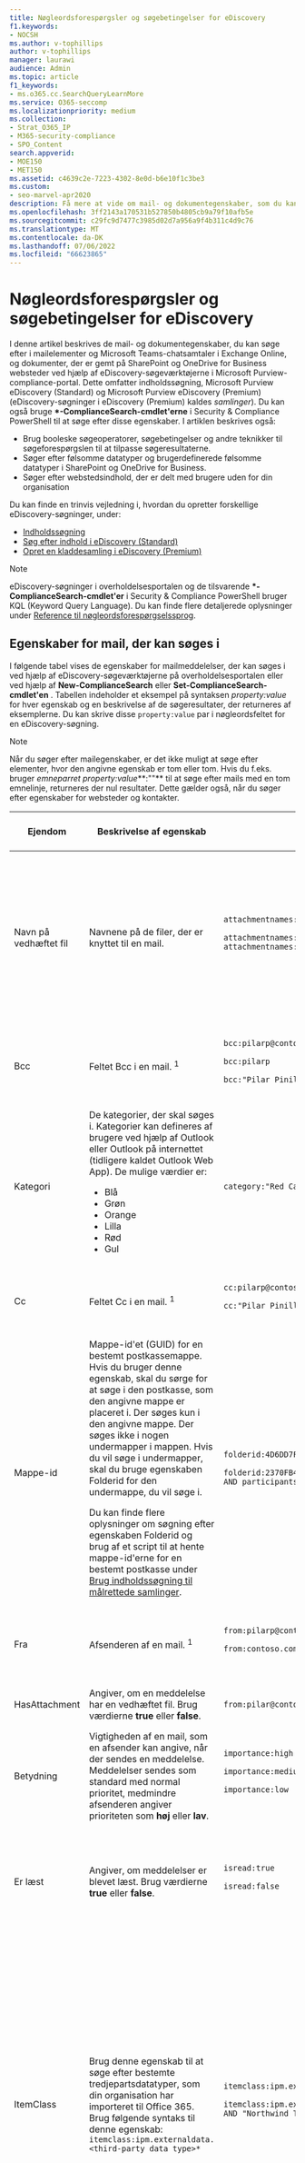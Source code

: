 ```yaml
---
title: Nøgleordsforespørgsler og søgebetingelser for eDiscovery
f1.keywords:
- NOCSH
ms.author: v-tophillips
author: v-tophillips
manager: laurawi
audience: Admin
ms.topic: article
f1_keywords:
- ms.o365.cc.SearchQueryLearnMore
ms.service: O365-seccomp
ms.localizationpriority: medium
ms.collection:
- Strat_O365_IP
- M365-security-compliance
- SPO_Content
search.appverid:
- MOE150
- MET150
ms.assetid: c4639c2e-7223-4302-8e0d-b6e10f1c3be3
ms.custom:
- seo-marvel-apr2020
description: Få mere at vide om mail- og dokumentegenskaber, som du kan søge i ved hjælp af eDiscovery-søgeværktøjerne i Microsoft 365.
ms.openlocfilehash: 3ff2143a170531b527850b4805cb9a79f10afb5e
ms.sourcegitcommit: c29fc9d7477c3985d02d7a956a9f4b311c4d9c76
ms.translationtype: MT
ms.contentlocale: da-DK
ms.lasthandoff: 07/06/2022
ms.locfileid: "66623865"
---
```

# <a name="keyword-queries-and-search-conditions-for-ediscovery"></a>Nøgleordsforespørgsler og søgebetingelser for eDiscovery

I denne artikel beskrives de mail- og dokumentegenskaber, du kan søge efter i mailelementer og Microsoft Teams-chatsamtaler i Exchange Online, og dokumenter, der er gemt på SharePoint og OneDrive for Business websteder ved hjælp af eDiscovery-søgeværktøjerne i Microsoft Purview-compliance-portal. Dette omfatter indholdssøgning, Microsoft Purview eDiscovery (Standard) og Microsoft Purview eDiscovery (Premium) (eDiscovery-søgninger i eDiscovery (Premium) kaldes *samlinger*). Du kan også bruge **\*-ComplianceSearch-cmdlet'erne** i Security & Compliance PowerShell til at søge efter disse egenskaber. I artiklen beskrives også:

- Brug booleske søgeoperatorer, søgebetingelser og andre teknikker til søgeforespørgslen til at tilpasse søgeresultaterne.
- Søger efter følsomme datatyper og brugerdefinerede følsomme datatyper i SharePoint og OneDrive for Business.
- Søger efter webstedsindhold, der er delt med brugere uden for din organisation

Du kan finde en trinvis vejledning i, hvordan du opretter forskellige eDiscovery-søgninger, under:

- [Indholdssøgning](content-search.md)
- [Søg efter indhold i eDiscovery (Standard)](search-for-content-in-core-ediscovery.md)
- [Opret en kladdesamling i eDiscovery (Premium)](create-draft-collection.md)

> [!NOTE]
> eDiscovery-søgninger i overholdelsesportalen og de tilsvarende **\*-ComplianceSearch-cmdlet'er** i Security & Compliance PowerShell bruger KQL (Keyword Query Language). Du kan finde flere detaljerede oplysninger under [Reference til nøgleordsforespørgselssprog](/sharepoint/dev/general-development/keyword-query-language-kql-syntax-reference).

## <a name="searchable-email-properties"></a>Egenskaber for mail, der kan søges i

I følgende tabel vises de egenskaber for mailmeddelelser, der kan søges i ved hjælp af eDiscovery-søgeværktøjerne på overholdelsesportalen eller ved hjælp af **New-ComplianceSearch** eller **Set-ComplianceSearch-cmdlet'en** . Tabellen indeholder et eksempel på syntaksen  _property:value_ for hver egenskab og en beskrivelse af de søgeresultater, der returneres af eksemplerne. Du kan skrive disse  `property:value` par i nøgleordsfeltet for en eDiscovery-søgning.

> [!NOTE]
> Når du søger efter mailegenskaber, er det ikke muligt at søge efter elementer, hvor den angivne egenskab er tom eller tom. Hvis du f.eks. bruger *emneparret property:value***:""** til at søge efter mails med en tom emnelinje, returneres der nul resultater. Dette gælder også, når du søger efter egenskaber for websteder og kontakter.

|Ejendom|Beskrivelse af egenskab|Eksempler|Søgeresultater, der returneres af eksemplerne|
|---|---|---|---|
|Navn på vedhæftet fil|Navnene på de filer, der er knyttet til en mail.|`attachmentnames:annualreport.ppt` <p> `attachmentnames:annual*` <br/> `attachmentnames:.pptx`|Meddelelser, der har en vedhæftet fil med navnet annualreport.ppt. I det andet eksempel returnerer brugen af jokertegnet ( * ) meddelelser med ordet "årlig" i filnavnet på en vedhæftet fil. I det tredje eksempel returneres alle vedhæftede filer med filtypenavnet pptx.|
|Bcc|Feltet Bcc i en mail. <sup>1</sup>|`bcc:pilarp@contoso.com` <p> `bcc:pilarp` <p> `bcc:"Pilar Pinilla"`|Alle eksempler returnerer meddelelser med Pilar Pinilla, som er inkluderet i feltet Bcc.<br>([Se Modtagerudvidelse](keyword-queries-and-search-conditions.md#recipient-expansion))|
|Kategori|De kategorier, der skal søges i. Kategorier kan defineres af brugere ved hjælp af Outlook eller Outlook på internettet (tidligere kaldet Outlook Web App). De mulige værdier er: <ul><li>Blå<li>Grøn<li>Orange<li>Lilla<li>Rød<li>Gul</li></ul>|`category:"Red Category"`|Meddelelser, der er tildelt den røde kategori i kildepostkasserne.|
|Cc|Feltet Cc i en mail. <sup>1</sup>|`cc:pilarp@contoso.com` <p> `cc:"Pilar Pinilla"`|I begge eksempler er meddelelser med Pilar Pinilla angivet i feltet Cc.<br>([Se Modtagerudvidelse](keyword-queries-and-search-conditions.md#recipient-expansion))|
|Mappe-id|Mappe-id'et (GUID) for en bestemt postkassemappe. Hvis du bruger denne egenskab, skal du sørge for at søge i den postkasse, som den angivne mappe er placeret i. Der søges kun i den angivne mappe. Der søges ikke i nogen undermapper i mappen. Hvis du vil søge i undermapper, skal du bruge egenskaben Folderid for den undermappe, du vil søge i. <p> Du kan finde flere oplysninger om søgning efter egenskaben Folderid og brug af et script til at hente mappe-id'erne for en bestemt postkasse under [Brug indholdssøgning til målrettede samlinger](use-content-search-for-targeted-collections.md).|`folderid:4D6DD7F943C29041A65787E30F02AD1F00000000013A0000` <p> `folderid:2370FB455F82FC44BE31397F47B632A70000000001160000 AND participants:garthf@contoso.com`|I det første eksempel returneres alle elementer i den angivne postkassemappe. I det andet eksempel returneres alle elementer i den angivne postkassemappe, der blev sendt eller modtaget af garthf@contoso.com.|
|Fra|Afsenderen af en mail. <sup>1</sup>|`from:pilarp@contoso.com` <p> `from:contoso.com`|Meddelelser, der er sendt af den angivne bruger eller sendt fra et angivet domæne.<br>([Se Modtagerudvidelse](keyword-queries-and-search-conditions.md#recipient-expansion))|
|HasAttachment|Angiver, om en meddelelse har en vedhæftet fil. Brug værdierne **true** eller **false**.|`from:pilar@contoso.com AND hasattachment:true`|Meddelelser, der er sendt af den angivne bruger, og som har vedhæftede filer.|
|Betydning|Vigtigheden af en mail, som en afsender kan angive, når der sendes en meddelelse. Meddelelser sendes som standard med normal prioritet, medmindre afsenderen angiver prioriteten som **høj** eller **lav**.|`importance:high` <p> `importance:medium` <p> `importance:low`|Meddelelser, der er markeret som høj prioritet, mellem prioritet eller lav prioritet.|
|Er læst|Angiver, om meddelelser er blevet læst. Brug værdierne **true** eller **false**.|`isread:true` <p> `isread:false`|I det første eksempel returneres meddelelser, hvor egenskaben IsRead er angivet til **Sand**. I det andet eksempel returneres meddelelser, hvor egenskaben IsRead er angivet til **Falsk**.|
|ItemClass|Brug denne egenskab til at søge efter bestemte tredjepartsdatatyper, som din organisation har importeret til Office 365. Brug følgende syntaks til denne egenskab:  `itemclass:ipm.externaldata.<third-party data type>*`|`itemclass:ipm.externaldata.Facebook* AND subject:contoso` <p> `itemclass:ipm.externaldata.Twitter* AND from:"Ann Beebe" AND "Northwind Traders"`|I det første eksempel returneres Facebook-elementer, der indeholder ordet "contoso" i egenskaben Subject. I det andet eksempel returneres Twitter-elementer, der er postet af Ann Beebe, og som indeholder nøgleordsudtrykket "Northwind Traders". <p> Du kan finde en komplet liste over værdier, der skal bruges til tredjepartsdatatyper for egenskaben ItemClass, under [Brug indholdssøgning til at søge efter tredjepartsdata, der blev importeret til Office 365](use-content-search-to-search-third-party-data-that-was-imported.md).|
|Form|Den type mail, der skal søges efter. Mulige værdier: <p>  Kontakter <p>  Docs <p>  E-mail <p>  eksterne data <p>  Faxer <p>  Im <p>  Tidsskrifter <p>  Møder <p>  microsoftteams (returnerer elementer fra chats, møder og opkald i Microsoft Teams) <p>  Noter <p>  Indlæg <p>  rssfeeds <p>  Opgaver <p>  Voicemail|`kind:email` <p> `kind:email OR kind:im OR kind:voicemail` <p> `kind:externaldata`|Det første eksempel returnerer mails, der opfylder søgekriterierne. I det andet eksempel returneres mails, chatsamtaler (herunder Skype for Business samtaler og chats i Microsoft Teams) og talebeskeder, der opfylder søgekriterierne. I det tredje eksempel returneres elementer, der er importeret til postkasser i Microsoft 365, fra datakilder fra tredjepart, f.eks. Twitter, Facebook og Cisco Jabber, som opfylder søgekriterierne. Du kan få flere oplysninger under [Arkivering af tredjepartsdata i Office 365](https://www.microsoft.com/?ref=go).|
|Deltagere|Alle personfelterne i en mail. Disse felter er Fra, Til, Cc og Bcc.1<sup></sup>|`participants:garthf@contoso.com` <p> `participants:contoso.com`|Meddelelser, der er sendt af eller sendt til garthf@contoso.com. I det andet eksempel returneres alle meddelelser, der er sendt af eller sendt til en bruger i contoso.com domæne.<br>([Se Modtagerudvidelse](keyword-queries-and-search-conditions.md#recipient-expansion))|
|Modtaget|Den dato, hvor en mail blev modtaget af en modtager.|`received:2021-04-15` <p> `received>=2021-01-01 AND received<=2021-03-31`|Meddelelser, der blev modtaget den 15. april 2021. I det andet eksempel returneres alle meddelelser, der er modtaget mellem den 1. januar 2021 og den 31. marts 2021.|
|Modtagere|Alle modtagerfelter i en mail. Disse felter er Til, Cc og Bcc.1<sup></sup>|`recipients:garthf@contoso.com` <p> `recipients:contoso.com`|Meddelelser, der er sendt til garthf@contoso.com. I det andet eksempel returneres meddelelser, der er sendt til en hvilken som helst modtager i contoso.com domæne.<br>([Se Modtagerudvidelse](keyword-queries-and-search-conditions.md#recipient-expansion))|
|Sendt|Den dato, hvor en mail blev sendt af afsenderen.|`sent:2021-07-01` <p> `sent>=2021-06-01 AND sent<=2021-07-01`|Meddelelser, der blev sendt på den angivne dato eller sendt inden for det angivne datointerval.|
|Størrelse|Størrelsen på et element i byte.|`size>26214400` <p> `size:1..1048567`|Meddelelser, der er større end 25 MB. I det andet eksempel returneres meddelelser fra 1 til og med 1.048.567 byte (1 MB) i størrelse.|
|Emne|Teksten i emnelinjen i en mail. <p> **Bemærk:** Når du bruger egenskaben Subject i en forespørgsel, returnerer søgningen alle meddelelser, hvor emnelinjen indeholder den tekst, du søger efter. Med andre ord returnerer forespørgslen ikke kun de meddelelser, der har et nøjagtigt match. Hvis du f.eks. søger efter  `subject:"Quarterly Financials"`, indeholder dine resultater meddelelser med emnet "Quarterly Financials 2018".|`subject:"Quarterly Financials"` <p> `subject:northwind`|Meddelelser, der indeholder udtrykket "Quarterly Financials" et vilkårligt sted i emnelinjen. I det andet eksempel returneres alle meddelelser, der indeholder ordet northwind på emnelinjen.|
|Til|Feltet Til i en mail. <sup>1</sup>|`to:annb@contoso.com` <p> `to:annb ` <br/> `to:"Ann Beebe"`|Alle eksempler returnerer meddelelser, hvor Ann Beebe er angivet på linjen Til: .|

> [!NOTE]
> <sup>1</sup> Til værdien af en modtageregenskab kan du bruge mailadresse (også kaldet *brugerens hovednavn* eller UPN), vist navn eller alias til at angive en bruger. Du kan f.eks. bruge annb@contoso.com, annb eller "Ann Beebe" til at angive brugeren Ann Beebe.

### <a name="recipient-expansion"></a>Modtagerudvidelse

Når du søger i en af modtageregenskaberne (Fra, Til, Cc, Bcc, Deltagere og Modtagere), forsøger Microsoft 365 at udvide hver brugers identitet ved at slå dem op i Azure Active Directory (Azure AD).  Hvis brugeren findes i Azure AD, udvides forespørgslen til at omfatte brugerens mailadresse (eller UPN), alias, vist navn og LegacyExchangeDN. En forespørgsel, f.eks `participants:ronnie@contoso.com` . udvides f.eks. til `participants:ronnie@contoso.com OR participants:ronnie OR participants:"Ronald Nelson" OR participants:"<LegacyExchangeDN>"`.

Hvis du vil forhindre modtagerudvidelse, skal du tilføje et jokertegn (stjerne) til slutningen af mailadressen og bruge et reduceret domænenavn. Sørg f.eks. `participants:"ronnie@contoso*"` for at omgive mailadressen med dobbelte anførselstegn.

Vær dog opmærksom på, at hvis du forhindrer modtagerudvidelse i søgeforespørgslen, kan det medføre, at relevante elementer ikke returneres i søgeresultaterne. Mails i Exchange kan gemmes med forskellige tekstformater i modtagerfelterne. Modtagerens udvidelse er beregnet til at afhjælpe dette ved at returnere meddelelser, der kan indeholde forskellige tekstformater. Derfor kan det medføre, at søgeforespørgslen ikke returnerer alle elementer, der kan være relevante for din undersøgelse.

> [!NOTE]
> Hvis du har brug for at gennemse eller reducere de elementer, der returneres af en søgeforespørgsel på grund af modtagerens udvidelse, kan du overveje at bruge eDiscovery (Premium). Du kan søge efter meddelelser (udnytte modtagerudvidelsen), føje dem til et korrektursæt og derefter bruge forespørgsler eller filtre for korrektursæt til at gennemse eller indsnævre resultaterne. Du kan finde flere oplysninger under [Indsaml data for en sag](collecting-data-for-ediscovery.md) og [Forespørg om dataene i et korrektursæt](review-set-search.md).

## <a name="searchable-site-properties"></a>Egenskaber for websted, der kan søges i

I følgende tabel vises nogle af de SharePoint- og OneDrive for Business-egenskaber, der kan søges i ved hjælp af eDiscovery-søgeværktøjerne i Microsoft Purview-compliance-portal eller ved hjælp af **New-ComplianceSearch** eller **Set-ComplianceSearch-cmdlet'en**. Tabellen indeholder et eksempel på syntaksen  _property:value_ for hver egenskab og en beskrivelse af de søgeresultater, der returneres af eksemplerne.

Du kan finde en komplet liste over SharePoint-egenskaber, der kan søges [i, under Oversigt over gennemsøgte og administrerede egenskaber i SharePoint](/SharePoint/technical-reference/crawled-and-managed-properties-overview). Der kan søges i egenskaber, der er markeret med **Ja** i kolonnen **Forespørgselstabel** .

|Ejendom|Beskrivelse af egenskab|Eksempel|Søgeresultater, der returneres af eksemplerne|
|---|---|---|---|
|Forfatter|Forfatterfeltet fra Office-dokumenter, som bevares, hvis et dokument kopieres. Hvis en bruger f.eks. opretter et dokument og sender mails med det til en anden, der derefter uploader det til SharePoint, bevarer dokumentet stadig den oprindelige forfatter. Sørg for at bruge brugerens viste navn til denne egenskab.|`author:"Garth Fort"`|Alle dokumenter, der er oprettet af Garth Fort.|
|Contenttype|SharePoint-indholdstypen for et element, f.eks. element, dokument eller video.|`contenttype:document`|Alle dokumenter returneres.|
|Lavet|Den dato, hvor et element oprettes.|`created>=2021-06-01`|Alle elementer, der er oprettet den 1. juni 2021 eller efter den 1. juni 2021.|
|Oprettet af|Den person, der har oprettet eller uploadet et element. Sørg for at bruge brugerens viste navn til denne egenskab.|`createdby:"Garth Fort"`|Alle elementer, der er oprettet eller uploadet af Garth Fort.|
|DetectedLanguage|Sproget for et element.|`detectedlanguage:english`|Alle elementer på engelsk.|
|Dokumentlink|Stien (URL-adressen) til en bestemt mappe på et SharePoint- eller OneDrive for Business websted. Hvis du bruger denne egenskab, skal du sørge for at søge på det websted, hvor den angivne mappe er placeret. <p> Hvis du vil returnere elementer, der er placeret i undermapper til den mappe, du angiver for egenskaben documentlink, skal du føje /\* til URL-adressen til den angivne mappe, f.eks. `documentlink: "https://contoso.sharepoint.com/Shared Documents/*"` <p> <br/>Du kan finde flere oplysninger om at søge efter egenskaben documentlink og bruge et script til at hente DOKUMENTlink-URL-adresserne til mapper på et bestemt websted under [Brug indholdssøgning til målrettede samlinger](use-content-search-for-targeted-collections.md).|`documentlink:"https://contoso-my.sharepoint.com/personal/garthf_contoso_com/Documents/Private"` <p> `documentlink:"https://contoso-my.sharepoint.com/personal/garthf_contoso_com/Documents/Shared with Everyone/*" AND filename:confidential`|I det første eksempel returneres alle elementer i den angivne OneDrive for Business mappe. I det andet eksempel returneres dokumenter i den angivne webstedsmappe (og alle undermapper), der indeholder ordet "fortroligt" i filnavnet.|
|Filudvidelse|Filtypenavnet for en fil. f.eks. docx, one, pptx eller xlsx.|`fileextension:xlsx`|Alle Excel-filer (Excel 2007 og nyere)|
|Filnavn|Navnet på en fil.|`filename:"marketing plan"` <p> `filename:estimate`|Det første eksempel returnerer filer med det nøjagtige udtryk "marketingplan" i titlen. I det andet eksempel returneres filer med ordet "estimat" i filnavnet.|
|LastModifiedTime|Den dato, hvor et element sidst blev ændret.|`lastmodifiedtime>=2021-05-01` <p> `lastmodifiedtime>=2021-05-01 AND lastmodifiedtime<=2021-06-01`|I det første eksempel returneres elementer, der blev ændret den 1. maj 2021 eller efter den 1. maj 2021. I det andet eksempel returneres elementer, der er ændret mellem den 1. maj 2021 og den 1. juni 2021.|
|Ændret af|Den person, der senest har ændret et element. Sørg for at bruge brugerens viste navn til denne egenskab.|`modifiedby:"Garth Fort"`|Alle elementer, der senest blev ændret af Garth Fort.|
|Sti|Stien (URL-adressen) til et bestemt websted på et SharePoint- eller OneDrive for Business websted. <p> Hvis du kun vil returnere elementer fra det angivne websted, skal du føje det efterfølgende `/` til slutningen af URL-adressen, f.eks. `path: "https://contoso.sharepoint.com/sites/international/"` <p> Hvis du vil returnere elementer, der er placeret i mapper på det websted, du angiver i stiegenskaben, skal du føje `/*` til slutningen af URL-adressen, f.eks.  `path: "https://contoso.sharepoint.com/Shared Documents/*"` <p> **Bemærk:** Hvis du bruger egenskaben `Path` til at søge efter OneDrive-placeringer, returneres mediefiler, f.eks. .png, .tiff- eller .wav-filer, ikke i søgeresultaterne. Brug en anden webstedsegenskab i søgeforespørgslen til at søge efter mediefiler i OneDrive-mapper. <br/>|`path:"https://contoso-my.sharepoint.com/personal/garthf_contoso_com/"` <p> `path:"https://contoso-my.sharepoint.com/personal/garthf_contoso_com/*" AND filename:confidential`|I det første eksempel returneres alle elementer på det angivne OneDrive for Business websted. I det andet eksempel returneres dokumenter på det angivne websted (og mapper på webstedet), der indeholder ordet "fortroligt" i filnavnet.|
|SharedWithUsersOWSUser|Dokumenter, der er blevet delt med den angivne bruger og vist på siden **Delt med mig** på brugerens OneDrive for Business websted. Dette er dokumenter, der udtrykkeligt er blevet delt med den angivne bruger af andre personer i organisationen. Når du eksporterer dokumenter, der svarer til en søgeforespørgsel, der bruger egenskaben SharedWithUsersOWSUser, eksporteres dokumenterne fra den oprindelige indholdsplacering for den person, der delte dokumentet med den angivne bruger. Du kan finde flere oplysninger under [Søgning efter webstedsindhold, der deles i din organisation](#searching-for-site-content-shared-within-your-organization).|`sharedwithusersowsuser:garthf` <p> `sharedwithusersowsuser:"garthf@contoso.com"`|Begge eksempler returnerer alle interne dokumenter, der udtrykkeligt er blevet delt med Garth Fort, og som vises på siden **Delt med mig** på Garth Forts OneDrive for Business-konto.|
|Websted|URL-adressen på et websted eller en gruppe af websteder i din organisation.|`site:"https://contoso-my.sharepoint.com"` <p> `site:"https://contoso.sharepoint.com/sites/teams"`|I det første eksempel returneres elementer fra de OneDrive for Business websteder for alle brugere i organisationen. I det andet eksempel returneres elementer fra alle teamwebsteder.|
|Størrelse|Størrelsen på et element i byte.|`size>=1` <p> `size:1..10000`|I det første eksempel returneres elementer, der er større end 1 byte. I det andet eksempel returneres elementer fra 1 til og med 10.000 byte.|
|Titel|Dokumentets titel. Egenskaben Title er metadata, der er angivet i Microsoft Office-dokumenter. Det er forskelligt fra dokumentets filnavn.|`title:"communication plan"`|Alle dokumenter, der indeholder udtrykket "kommunikationsplan" i egenskaben Title metadata for et Office-dokument.|

## <a name="searchable-contact-properties"></a>Egenskaber for kontakt, der kan søges i

I følgende tabel vises de egenskaber for kontakter, der er indekseret, og som du kan søge efter ved hjælp af eDiscovery-søgeværktøjer. Dette er de egenskaber, som brugerne kan konfigurere for de kontakter (også kaldet personlige kontakter), der er placeret i det personlige adressekartotek i en brugers postkasse. Hvis du vil søge efter kontakter, kan du vælge de postkasser, der skal søges i, og derefter bruge en eller flere kontaktegenskaber i nøgleordsforespørgslen.

> [!TIP]
> Hvis du vil søge efter værdier, der indeholder mellemrum eller specialtegn, skal du bruge dobbelte anførselstegn (" ") til at indeholde udtrykket. f.eks. `businessaddress:"123 Main Street"`.

|Ejendom|Beskrivelse af egenskab|
|---|---|
|Adresse (arbejde)|Adressen i egenskaben **Forretningsadresse** . Egenskaben kaldes **også arbejdsadressen** på siden med kontaktegenskaber.|
|Telefon (arbejde)|Telefonnummeret i en af egenskaberne for **firmatelefonnummeret** .|
|Firmanavn|Navnet i egenskaben **Firma** .|
|Institut|Navnet i egenskaben **Afdeling** .|
|Displayname|Kontaktens viste navn. Dette er navnet i egenskaben **Full Name** for kontakten.|
|Emailaddress|Adressen på en hvilken som helst mailadresseegenskab for kontakten. Brugerne kan tilføje flere mailadresser for en kontakt. Hvis du bruger denne egenskab, returneres kontakter, der svarer til en af kontaktens mailadresser.|
|Filer som|Egenskaben **Fil som** . Denne egenskab bruges til at angive, hvordan kontakten vises på brugerens liste over kontakter. En kontakt kan f.eks. være angivet som  *Fornavn,Efternavn*  eller  *Efternavn,Fornavn*.|
|Givet navn|Navnet i egenskaben **Fornavn** .|
|HomeAddress|Adressen i en af egenskaberne **for hjemmeadressen** .|
|Telefon (privat)|Telefonnummeret i en af egenskaberne for **hjemmetelefonnummeret** .|
|Chatadresse|Egenskaben chatadresse, som typisk er en mailadresse, der bruges til chat.|
|MiddleName|Navnet i egenskaben **Mellemnavn** .|
|Mobiltelefon|Telefonnummeret i egenskaben **Mobiltelefonnummer** .|
|Brugernavn|Navnet i egenskaben **Kaldenavn** .|
|OfficeLocation|Værdien **i office** - eller **Office-placeringsegenskaben** .|
|Andre adresser|Værdien for egenskaben **Anden** adresse.|
|Efternavn|Navnet i egenskaben **Efternavn** .|
|Titel|Titlen i egenskaben **Stillingsbetegnelse** .|

## <a name="searchable-sensitive-data-types"></a>Følsomme datatyper, der kan søges i

Du kan bruge eDiscovery-søgeværktøjer på overholdelsesportalen til at søge efter følsomme data, f.eks. kreditkortnumre eller cpr-numre, der er gemt i dokumenter på SharePoint og OneDrive for Business websteder. Det kan du gøre ved hjælp af egenskaben `SensitiveType` og navnet (eller id'et) for en følsom oplysningstype i en nøgleordsforespørgsel. Forespørgslen `SensitiveType:"Credit Card Number"` returnerer f.eks. dokumenter, der indeholder et kreditkortnummer. Forespørgslen  `SensitiveType:"U.S. Social Security Number (SSN)"` returnerer dokumenter, der indeholder et AMERIKANSK CPR-nummer.

Hvis du vil se en liste over de følsomme oplysningstyper, du kan søge efter, skal du gå til **Dataklassificeringer** \> **Følsomme infotyper** på overholdelsesportalen. Du kan også bruge cmdlet'en **Get-DlpSensitiveInformationType** i PowerShell til sikkerhed & overholdelse til at få vist en liste over følsomme oplysningstyper.

Du kan finde flere oplysninger om oprettelse af forespørgsler ved hjælp af egenskaben `SensitiveType` under [Formularér en forespørgsel for at finde følsomme data, der er gemt på websteder](form-a-query-to-find-sensitive-data-stored-on-sites.md).

### <a name="limitations-for-searching-sensitive-data-types"></a>Begrænsninger for søgning i følsomme datatyper

- Hvis du vil søge efter brugerdefinerede følsomme oplysningstyper, skal du angive id'et for typen af følsomme oplysninger i `SensitiveType` egenskaben. Hvis du bruger navnet på en brugerdefineret type følsomme oplysninger (som vist i eksemplet for indbyggede følsomme oplysningstyper i det forrige afsnit), returneres der ingen resultater. Brug kolonnen **Publisher** på siden **Følsomme infotyper** i Overholdelsescenter (eller egenskaben **Publisher** i PowerShell) til at skelne mellem indbyggede og brugerdefinerede typer følsomme oplysninger. Indbyggede følsomme datatyper har værdien `Microsoft Corporation` for egenskaben **Publisher** .

  Hvis du vil have vist navnet og id'et for de brugerdefinerede følsomme datatyper i din organisation, skal du køre følgende kommando i Security & Compliance PowerShell:

  ```powershell
  Get-DlpSensitiveInformationType | Where-Object {$_.Publisher -ne "Microsoft Corporation"} | FT Name,Id
  ```

  Derefter kan du bruge id'et i søgeegenskaben `SensitiveType` til at returnere dokumenter, der indeholder den brugerdefinerede følsomme datatype, f.eks. `SensitiveType:7e13277e-6b04-3b68-94ed-1aeb9d47de37`

- Du kan ikke bruge følsomme oplysningstyper og søgeegenskaben `SensitiveType` til at søge efter inaktive følsomme data i Exchange Online postkasser. Dette omfatter 1:1 chatbeskeder, 1:N gruppechatbeskeder og teamkanalsamtaler i Microsoft Teams, fordi alt dette indhold er gemt i postkasser. Du kan dog bruge DLP-politikker (forebyggelse af datatab) til at beskytte følsomme maildata under overførsel. Du kan finde flere oplysninger under [Få mere at vide om forebyggelse af datatab](dlp-learn-about-dlp.md) og [Søg efter og find personlige data](/compliance/regulatory/gdpr).

## <a name="search-operators"></a>Søgeoperatorer

Booleske søgeoperatorer, f.eks **. AND**, **OR** og **NOT**, hjælper dig med at definere mere præcise søgninger ved at inkludere eller udelade bestemte ord i søgeforespørgslen. Andre teknikker, f.eks. brug af egenskabsoperatorer (f.eks `>=` . eller `..`), anførselstegn, parenteser og jokertegn, hjælper dig med at tilpasse en søgeforespørgsel. I følgende tabel vises de operatorer, du kan bruge til at indsnævre eller udvide søgeresultater.

|Operatør|Brug|Beskrivelse|
|---|---|---|
|OG|keyword1 AND keyword2|Returnerer elementer, der indeholder alle de angivne nøgleord eller  `property:value` udtryk. Returnerer f.eks. alle meddelelser,  `from:"Ann Beebe" AND subject:northwind` der er sendt af Ann Beebe, og som indeholdt ordet northwind på emnelinjen. <sup>2</sup>|
|+|keyword1 + keyword2 + keyword3|Returnerer elementer, der indeholder  *enten*  `keyword2` eller  `keyword3` *, og*  som også indeholder  `keyword1`. Derfor svarer dette eksempel til forespørgslen  `(keyword2 OR keyword3) AND keyword1`. <p> Forespørgslen  `keyword1 + keyword2` (med et mellemrum efter symbolet **+** ) er ikke den samme som at bruge operatoren **AND** . Denne forespørgsel svarer til  `"keyword1 + keyword2"` og returnerer elementer med den nøjagtige fase  `"keyword1 + keyword2"`.|
|ELLER|keyword1 OR keyword2|Returnerer elementer, der indeholder et eller flere af de angivne nøgleord eller  `property:value` udtryk. <sup>2</sup>|
|IKKE|keyword1 NOT keyword2 <p> IKKE fra:"Ann Beebe" <p> NOT kind:im|Udelader elementer, der er angivet af et nøgleord eller et  `property:value` udtryk. I det andet eksempel udelades meddelelser, der er sendt af Ann Beebe. I det tredje eksempel udelades chatsamtaler, f.eks. Skype for Business samtaler, der er gemt i postkassen Samtaleoversigt. <sup>2</sup>|
|-|keyword1 -keyword2|Det samme som **NOT-operatoren** . Denne forespørgsel returnerer derfor elementer, der indeholder  `keyword1` og udelader elementer, der indeholder  `keyword2`.|
|NÆR|keyword1 NEAR(n) keyword2|Returnerer elementer med ord, der er tæt på hinanden, hvor n er lig med antallet af ord fra hinanden. Returnerer f.eks. et element, `best NEAR(5) worst` hvor ordet "værste" er inden for fem ord med "bedst". Hvis der ikke er angivet et tal, er standardafstanden otte ord. <sup>2</sup>|
|:|property:value|Kolon (:) i syntaksen  `property:value` angiver, at værdien af den egenskab, der søges efter, indeholder den angivne værdi. Returnerer f.eks. alle meddelelser,  `recipients:garthf@contoso.com` der er sendt til garthf@contoso.com.|
|=|property=value|Det samme som operatoren **:** .|
|\<|egenskabsværdi\<|Angiver, at den egenskab, der søges efter, er mindre end den angivne værdi. <sup>1</sup>|
|\>|egenskabsværdi\>|Angiver, at den egenskab, der søges efter, er større end den angivne værdi. <sup>1</sup>|
|\<=|property\<=value|Angiver, at den egenskab, der søges efter, er mindre end eller lig med en bestemt værdi. <sup>1</sup>|
|\>=|property\>=value|Angiver, at den egenskab, der søges efter, er større end eller lig med en bestemt værdi. <sup>1</sup>|
|..|property:value1.. value2|Angiver, at den egenskab, der søges efter, er større end eller lig med value1 og mindre end eller lig med value2. <sup>1</sup>|
|"  "|"dagsværdi" <p> subject:"Quarterly Financials"|I en nøgleordsforespørgsel (hvor du skriver parret `property:value` i feltet **Nøgleord** ), skal du bruge dobbelte anførselstegn (" ") til at søge efter et præcist udtryk eller ord. Men hvis du bruger [søgebetingelsen](#search-conditions) **Emne** eller **Emne/Titel**, skal du ikke føje dobbelte anførselstegn til værdien, fordi anførselstegn tilføjes automatisk, når disse søgebetingelser bruges. Hvis du føjer anførselstegn til værdien, føjes der to par dobbelte anførselstegn til betingelsesværdien, og søgeforespørgslen returnerer en fejl. |
|\*|Kat\* <p> emne:sæt\*|Præfikssøgninger (også kaldet *matchning af præfiks*), hvor et jokertegn ( * ) er placeret i slutningen af et ord i nøgleord eller `property:value` forespørgsler. I præfikssøgninger returnerer søgningen resultater med ord, der indeholder ordet efterfulgt af nul eller flere tegn. Returnerer f.eks. dokumenter, `title:set*` der indeholder ordet "set", "setup" og "setting" (og andre ord, der starter med "set") i dokumenttitlen. <p> **Bemærk:** Du kan kun bruge præfikssøgninger. for eksempel **cat\**_ eller _* set\**_. Suffikssøgninger (_*\*cat**), infix-søgninger (**c\*t**) og understrengssøgninger (**\*cat\***) understøttes ikke. <p> Tilføjelse af et punktum ( \. ) til en præfikssøgning, ændres de resultater, der returneres. Det skyldes, at en periode behandles som et stopord. Hvis du f.eks. søger efter **cat\**_ og søger efter _* cat,\*** returneres der forskellige resultater. Vi anbefaler, at du ikke bruger et punktum i en præfikssøgning.|
|(  )|(fair ELLER gratis) AND (from:contoso.com) <p> (IPO ELLER indledende) AND (aktier eller aktier) <p> (kvartalsvis finans)|Parenteser grupperer booleske udtryk,  `property:value` elementer og nøgleord. Returnerer f.eks. varer,  `(quarterly financials)` der indeholder ordene kvartalsvis og økonomisk.|

> [!NOTE]
> <sup>1</sup> Brug denne operator til egenskaber, der har datoværdier eller numeriske værdier.<br/> <sup>2</sup> Booleske søgeoperatorer skal være store. for eksempel **AND**. Hvis du bruger en operator med små bogstaver, f.eks. **og** , behandles den som et nøgleord i søgeforespørgslen.

## <a name="search-conditions"></a>Søgebetingelser

Du kan føje betingelser til en søgeforespørgsel for at indsnævre en søgning og returnere et mere raffineret sæt resultater. Hver betingelse føjer en delsætning til den KQL-søgeforespørgsel, der oprettes og køres, når du starter søgningen.

[Betingelser for almindelige egenskaber](#conditions-for-common-properties)

[Betingelser for mailegenskaber](#conditions-for-mail-properties)

[Betingelser for dokumentegenskaber](#conditions-for-document-properties)

[Operatorer, der bruges sammen med betingelser](#operators-used-with-conditions)

[Retningslinjer for brug af betingelser](#guidelines-for-using-conditions)

[Eksempler på brug af betingelser i søgeforespørgsler](#examples-of-using-conditions-in-search-queries)

### <a name="conditions-for-common-properties"></a>Betingelser for almindelige egenskaber

Opret en betingelse ved hjælp af almindelige egenskaber, når du søger i postkasser og websteder i samme søgning. I følgende tabel vises de tilgængelige egenskaber, der skal bruges, når du tilføjer en betingelse.

|Betingelse|Beskrivelse|
|---|---|
|Dato|For mail den dato, hvor en meddelelse blev modtaget af en modtager eller sendt af afsenderen. For dokumenter den dato, hvor et dokument sidst blev ændret.|
|Afsender/forfatter|Den person, der sendte en meddelelse i forbindelse med en mail. For dokumenter: den person, der er nævnt i forfatterfeltet, fra Office-dokumenter. Du kan skrive mere end ét navn adskilt af kommaer. To eller flere værdier er logisk forbundet af operatoren **OR** .<br>([Se Modtagerudvidelse](keyword-queries-and-search-conditions.md#recipient-expansion))|
|Størrelse (i byte)|Størrelsen på elementet (i byte) for både mail og dokumenter.|
|Emne/titel|I forbindelse med mail er teksten i emnelinjen i en meddelelse. Titlen på dokumentet for dokumenter. Som tidligere forklaret er egenskaben Title metadata angivet i Microsoft Office-dokumenter. Du kan skrive navnet på mere end én værdi for emne/titel adskilt af kommaer. To eller flere værdier er logisk forbundet af operatoren **OR** . <p> **Bemærk**! Medtag ikke dobbelte anførselstegn til værdierne for denne betingelse, fordi anførselstegn tilføjes automatisk, når denne søgebetingelse bruges. Hvis du føjer anførselstegn til værdien, føjes der to par dobbelte anførselstegn til betingelsesværdien, og søgeforespørgslen returnerer en fejl.|
|Opbevaringsmærkat|Opbevaringsmærkater for både mail og dokumenter, der kan anvendes automatisk eller manuelt på meddelelser og dokumenter. Opbevaringsmærkater kan bruges til at deklarere poster og hjælpe dig med at administrere datalevetidscyklussen for indhold ved at gennemtvinge regler for opbevaring og sletning, der er angivet af mærkaten. Du kan skrive en del af navnet på opbevaringsmærkaten og bruge et jokertegn eller skrive det komplette navn. Du kan finde flere oplysninger om opbevaringsmærkater under [Få mere at vide om opbevaringspolitikker og opbevaringsmærkater](retention.md).|

### <a name="conditions-for-mail-properties"></a>Betingelser for mailegenskaber

Opret en betingelse ved hjælp af postegenskaber, når du søger i postkasser eller offentlige mapper. I følgende tabel vises de mailegenskaber, du kan bruge til en betingelse. Disse egenskaber er en delmængde af de mailegenskaber, der tidligere blev beskrevet. Disse beskrivelser gentages for nemheds skyld.

|Betingelse|Beskrivelse|
|---|---|
|Meddelelsestype|Den meddelelsestype, der skal søges i. Dette er den samme egenskab som mailegenskaben Kind. Mulige værdier: <ul><li>Kontakter</li><li>Docs</li><li>E-mail</li><li>eksterne data</li><li>Fax</li><li>Im</li><li>Tidsskrifter</li><li>Møder</li><li>microsoftteams</li><li>Noter</li><li>Indlæg</li><li>rssfeeds</li><li>Opgaver</li><li>Voicemail</li></ul>|
|Deltagere|Alle personfelterne i en mail. Disse felter er Fra, Til, Cc og Bcc. ([Se Modtagerudvidelse](keyword-queries-and-search-conditions.md#recipient-expansion))|
|Type|Egenskaben meddelelsesklasse for et mailelement. Dette er den samme egenskab som mailegenskaben ItemClass. Det er også en betingelse med flere værdier. Hvis du vil vælge flere meddelelsesklasser, skal du holde **Ctrl nede** og derefter klikke på to eller flere meddelelsesklasser på den rulleliste, du vil føje til betingelsen. Hver meddelelsesklasse, du vælger på listen, forbindes logisk af operatoren **OR** i den tilsvarende søgeforespørgsel. <p> Du kan se en liste over de meddelelsesklasser (og deres tilsvarende meddelelsesklasse-id), der bruges af Exchange, og som du kan vælge på listen **Meddelelsesklasse** , under [Elementtyper og Meddelelsesklasser](/office/vba/outlook/Concepts/Forms/item-types-and-message-classes).|
|Modtaget|Den dato, hvor en mail blev modtaget af en modtager. Dette er den samme egenskab som egenskaben Modtaget mail.|
|Modtagere|Alle modtagerfelter i en mail. Disse felter er Til, Cc og Bcc. ([Se Modtagerudvidelse](keyword-queries-and-search-conditions.md#recipient-expansion))|
|Afsender|Afsenderen af en mail.|
|Sendt|Den dato, hvor en mail blev sendt af afsenderen. Dette er den samme egenskab som egenskaben Sendt mail.|
|Emne|Teksten i emnelinjen i en mail. <p> **Bemærk**! Medtag ikke dobbelte anførselstegn til værdierne for denne betingelse, fordi anførselstegn tilføjes automatisk, når denne søgebetingelse bruges. Hvis du føjer anførselstegn til værdien, føjes der to par dobbelte anførselstegn til betingelsesværdien, og søgeforespørgslen returnerer en fejl.|
|Til|Modtageren af en mail i feltet Til.|

### <a name="conditions-for-document-properties"></a>Betingelser for dokumentegenskaber

Opret en betingelse ved hjælp af dokumentegenskaber, når du søger efter dokumenter på SharePoint og OneDrive for Business websteder. I følgende tabel vises de dokumentegenskaber, du kan bruge til en betingelse. Disse egenskaber er et undersæt af de webstedsegenskaber, der tidligere er beskrevet. Disse beskrivelser gentages for nemheds skyld.

|Betingelse|Beskrivelse|
|---|---|
|Forfatter|Forfatterfeltet fra Office-dokumenter, som bevares, hvis et dokument kopieres. Hvis en bruger f.eks. opretter et dokument og sender mails med det til en anden, der derefter uploader det til SharePoint, bevarer dokumentet stadig den oprindelige forfatter.|
|Titel|Dokumentets titel. Egenskaben Title er metadata, der er angivet i Office-dokumenter. Den er forskellig fra dokumentets filnavn.|
|Lavet|Den dato, hvor et dokument oprettes.|
|Senest ændret|Den dato, hvor et dokument sidst blev ændret.|
|Filtype|Filtypenavnet for en fil. f.eks. docx, one, pptx eller xlsx. Dette er den samme egenskab som webstedsegenskaben FileExtension. <p> **Bemærk:** Hvis du medtager en betingelse af typen Filtype ved hjælp af operatoren **Equals** eller **Equals** i en søgeforespørgsel, kan du ikke bruge en præfikssøgning (ved at medtage jokertegnet ( \* ) i slutningen af filtypen) til at returnere alle versioner af en filtype. Hvis du gør det, ignoreres jokertegnet. Hvis du f.eks. inkluderer betingelsen `Equals any of doc*`, returneres der kun filer med filtypenavnet `.doc` . Filer med filtypenavnet `.docx` returneres ikke. Hvis du vil returnere alle versioner af en filtype, skal du bruge *egenskab:værdiparret* i en nøgleordsforespørgsel. f.eks. `filetype:doc*`.|

### <a name="operators-used-with-conditions"></a>Operatorer, der bruges sammen med betingelser

Når du tilføjer en betingelse, kan du vælge en operator, der er relevant for typen af egenskab for betingelsen. I følgende tabel beskrives de operatorer, der bruges sammen med betingelser, og viser de tilsvarende operatorer, der bruges i søgeforespørgslen.

|Operatør|Tilsvarende forespørgsel|Beskrivelse|
|---|---|---|
|Efter|`property>date`|Bruges sammen med datobetingelser. Returnerer elementer, der blev sendt, modtaget eller ændret efter den angivne dato.|
|Før|`property<date`|Bruges sammen med datobetingelser. Returnerer elementer, der blev sendt, modtaget eller ændret før den angivne dato.|
|Mellem|`date..date`|Bruges sammen med betingelser for dato og størrelse. Når den bruges sammen med en datobetingelse, returneres elementer, der blev sendt, modtaget eller ændret inden for det angivne datointerval. Når den bruges sammen med en størrelsesbetingelse, returneres elementer, hvis størrelse er inden for det angivne område.|
|Indeholder en hvilken som helst af|`(property:value) OR (property:value)`|Bruges sammen med betingelser for egenskaber, der angiver en strengværdi. Returnerer elementer, der indeholder en del af en eller flere angivne strengværdier.|
|Indeholder ikke nogen af|`-property:value` <p> `NOT property:value`|Bruges sammen med betingelser for egenskaber, der angiver en strengværdi. Returnerer elementer, der ikke indeholder nogen del af den angivne strengværdi.|
|Er ikke lig med nogen af|`-property=value` <p> `NOT property=value`|Bruges sammen med betingelser for egenskaber, der angiver en strengværdi. Returnerer elementer, der ikke indeholder den specifikke streng.|
|Svarer|`size=value`|Returnerer elementer, der er lig med den angivne størrelse. <sup>1</sup>|
|Er lig med en hvilken som helst af|`(property=value) OR (property=value)`|Bruges sammen med betingelser for egenskaber, der angiver en strengværdi. Returnerer elementer, der svarer til en eller flere angivne strengværdier.|
|Større|`size>value`|Returnerer elementer, hvor den angivne egenskab er større end den angivne værdi. <sup>1</sup>|
|Større eller lig med|`size>=value`|Returnerer elementer, hvor den angivne egenskab er større end eller lig med den angivne værdi. <sup>1</sup>|
|Mindre|`size<value`|Returnerer elementer, der er større end eller lig med den specifikke værdi. <sup>1</sup>|
|Mindre eller lig med|`size<=value`|Returnerer elementer, der er større end eller lig med den specifikke værdi. <sup>1</sup>|
|Ikke lig med|`size<>value`|Returnerer elementer, der ikke er lig med den angivne størrelse. <sup>1</sup>|

> [!NOTE]
> <sup>1</sup> Denne operator er kun tilgængelig for betingelser, der bruger egenskaben Size.

### <a name="guidelines-for-using-conditions"></a>Retningslinjer for brug af betingelser

Vær opmærksom på følgende, når du bruger søgebetingelser.

- En betingelse er logisk forbundet med nøgleordsforespørgslen (angivet i nøgleordsfeltet) af operatoren **AND** . Det betyder, at elementer skal opfylde både nøgleordsforespørgslen og den betingelse, der skal medtages i resultaterne. Sådan hjælper betingelser med at indsnævre dine resultater.

- Hvis du føjer to eller flere entydige betingelser til en søgeforespørgsel (betingelser, der angiver forskellige egenskaber), er disse betingelser logisk forbundet af OPERATOREN **AND** . Det betyder, at det kun er elementer, der opfylder alle betingelserne (ud over en nøgleordsforespørgsel), der returneres.

- Hvis du tilføjer mere end én betingelse for den samme egenskab, er disse betingelser logisk forbundet af operatoren **OR** . Det betyder, at elementer, der opfylder nøgleordsforespørgslen, og en af betingelserne returneres. Grupper af de samme betingelser er derfor forbundet med hinanden af operatoren **OR** , og derefter forbindes sæt af entydige betingelser af operatoren **AND** .

- Hvis du føjer flere værdier (adskilt af kommaer eller semikolon) til en enkelt betingelse, forbindes disse værdier af operatoren **OR** . Det betyder, at elementer returneres, hvis de indeholder nogen af de angivne værdier for egenskaben i betingelsen.

- Alle betingelser, der bruger en operator med logikken **Contains** og **Equals** , returnerer lignende søgeresultater for simple strengsøgninger. En simpel strengsøgning er en streng i den betingelse, der ikke indeholder et jokertegn). En betingelse, der bruger **Er lig med en af** , returnerer f.eks. de samme elementer som en betingelse, der bruger **Contains of**.

- Den søgeforespørgsel, der oprettes ved hjælp af feltet med nøgleord og betingelser, vises på siden **Søg** i detaljeruden for den valgte søgning. I en forespørgsel angiver alt til højre for notationen  `(c:c)` betingelser, der føjes til forespørgslen.

- Betingelser føjer kun egenskaber til søgeforespørgslen. ikke tilføje operatorer. Det er derfor, at den forespørgsel, der vises i detaljeruden, ikke viser operatorer til højre for notationen  `(c:c)` . KQL tilføjer de logiske operatorer (i henhold til de tidligere forklarede regler), når forespørgslen udføres.

- Du kan bruge træk og slip-kontrolelementet til at genforespørge rækkefølgen af betingelser. Klik på kontrolelementet for en betingelse, og flyt det op eller ned.

- Som tidligere forklaret giver nogle betingelsesegenskaber dig mulighed for at skrive flere værdier (adskilt af semikolon). Hver værdi er logisk forbundet af operatoren **OR** og resulterer i forespørgslen `(filetype=docx) OR (filetype=pptx) OR (filetype=xlsx)`. Følgende illustration viser et eksempel på en betingelse med flere værdier.

    ![Én betingelse med flere værdier.](../media/SearchConditions1.png)

  > [!NOTE]
  > Du kan ikke tilføje flere betingelser (ved at klikke på **Tilføj betingelse** for den samme egenskab. Du skal i stedet angive flere værdier for betingelsen (adskilt af semikolon) som vist i det forrige eksempel.

### <a name="examples-of-using-conditions-in-search-queries"></a>Eksempler på brug af betingelser i søgeforespørgsler

Følgende eksempler viser den GUI-baserede version af en søgeforespørgsel med betingelser, den søgeforespørgselssyntaks, der vises i detaljeruden for den valgte søgning (som også returneres af **Get-ComplianceSearch-cmdlet'en** ) og logikken i den tilsvarende KQL-forespørgsel.

#### <a name="example-1"></a>Eksempel 1

I dette eksempel returneres dokumenter på SharePoint- og OneDrive for Business-websteder, der indeholder et kreditkortnummer, og som senest blev ændret før den 1. januar 2021.

**GUI**:

![Første eksempel på søgebetingelser.](../media/SearchConditions2.png)

**Søgeforespørgselssyntaks**:

`SensitiveType:"Credit Card Number"(c:c)(lastmodifiedtime<2021-01-01)`

**Søgeforespørgselslogik**:

`SensitiveType:"Credit Card Number" AND (lastmodifiedtime<2021-01-01)`

Bemærk på det forrige skærmbillede, at søgebrugergrænsefladen bekræfter, at nøgleordsforespørgslen og -betingelsen er forbundet af operatoren **AND** .

#### <a name="example-2"></a>Eksempel 2

I dette eksempel returneres mailelementer eller dokumenter, der indeholder nøgleordet "rapport", som blev sendt eller oprettet før den 1. april 2021, og som indeholder ordet "northwind" i emnefeltet i mails eller i titelegenskaben for dokumenter. Forespørgslen udelukker websider, der opfylder de andre søgekriterier.

**GUI**:

![Andet eksempel på søgebetingelser.](../media/SearchConditions3.png)

**Søgeforespørgselssyntaks**:

`report(c:c)(date<2021-04-01)(subjecttitle:"northwind")(-filetype:aspx)`

**Søgeforespørgselslogik**:

`report AND (date<2021-04-01) AND (subjecttitle:"northwind") NOT (filetype:aspx)`

#### <a name="example-3"></a>Eksempel 3

I dette eksempel returneres mails eller kalendermøder, der blev sendt mellem den 1. december 2019 og den 30. november 2020, og som indeholder ord, der starter med "telefon" eller "smartphone".

**GUI**:

![Tredje eksempel på søgebetingelser.](../media/SearchConditions4.png)

**Søgeforespørgselssyntaks**:

`phone* OR smartphone*(c:c)(sent=2019-12-01..2020-11-30)(kind="email")(kind="meetings")`

**Søgeforespørgselslogik**:

`phone* OR smartphone* AND (sent=2019-12-01..2020-11-30) AND ((kind="email") OR (kind="meetings"))`

## <a name="special-characters"></a>Specialtegn

Nogle specialtegn er ikke inkluderet i søgeindekset og kan derfor ikke søges i. Dette omfatter også de specialtegn, der repræsenterer søgeoperatorer i søgeforespørgslen. Her er en liste over specialtegn, der enten erstattes af et tomt mellemrum i den faktiske søgeforespørgsel eller forårsager en søgefejl.

`+ - = : ! @ # % ^ & ; _ / ? ( ) [ ] { }`

## <a name="searching-for-site-content-shared-with-external-users"></a>Søger efter webstedsindhold, der er delt med eksterne brugere

Du kan også bruge eDiscovery-søgeværktøjerne i Overholdelsescenter til at søge efter dokumenter, der er gemt på SharePoint, og OneDrive for Business websteder, der er blevet delt med personer uden for din organisation. Dette kan hjælpe dig med at identificere følsomme eller beskyttede oplysninger, der deles uden for din organisation. Det kan du gøre ved hjælp af egenskaben  `ViewableByExternalUsers` i en nøgleordsforespørgsel. Denne egenskab returnerer dokumenter eller websteder, der er blevet delt med eksterne brugere ved hjælp af en af følgende delingsmetoder:

- En invitation til deling, der kræver, at brugerne logger på din organisation som en godkendt bruger.
- Et anonymt gæstelink, som gør det muligt for alle med dette link at få adgang til ressourcen uden at skulle godkendes.

Her er nogle eksempler:

- Forespørgslen  `ViewableByExternalUsers:true AND SensitiveType:"Credit Card Number"` returnerer alle elementer, der er blevet delt med personer uden for din organisation, og indeholder et kreditkortnummer.
- Forespørgslen  `ViewableByExternalUsers:true AND ContentType:document AND site:"https://contoso.sharepoint.com/Sites/Teams"` returnerer en liste over dokumenter på alle teamwebsteder i organisationen, der er blevet delt med eksterne brugere.

> [!TIP]
> En søgeforespørgsel, f.eks  `ViewableByExternalUsers:true AND ContentType:document` . kan returnere en masse .aspx-filer i søgeresultaterne. Hvis du vil fjerne disse (eller andre filtyper), kan du bruge egenskaben  `FileExtension` til at udelade bestemte filtyper, f.eks  `ViewableByExternalUsers:true AND ContentType:document NOT FileExtension:aspx`. .

Hvad betragtes som indhold, der deles med personer uden for din organisation? Dokumenter på din organisations SharePoint- og OneDrive for Business-websteder, der deles ved at sende en invitation til deling, eller som er delt på offentlige placeringer. Følgende brugeraktiviteter resulterer f.eks. i indhold, der kan ses af eksterne brugere:

- En bruger deler en fil eller mappe med en person uden for din organisation.
- En bruger opretter og sender et link til en delt fil til en person uden for organisationen. Dette link gør det muligt for den eksterne bruger at få vist (eller redigere) filen.
- En bruger sender en invitation til deling eller et gæstelink til en person uden for organisationen for at få vist (eller redigere) en delt fil.

### <a name="issues-using-the-viewablebyexternalusers-property"></a>Problemer ved hjælp af egenskaben ViewableByExternalUsers

Selvom egenskaben  `ViewableByExternalUsers` repræsenterer statussen for, om et dokument eller et websted deles med eksterne brugere, er der nogle advarsler om, hvad denne egenskab gør og ikke afspejler. I følgende scenarier opdateres værdien af  `ViewableByExternalUsers` egenskaben ikke, og resultaterne af en søgeforespørgsel, der bruger denne egenskab, kan være unøjagtige.

- Ændringer i delingspolitikken, f.eks. deaktivering af ekstern deling for et websted eller for organisationen. Egenskaben viser stadig tidligere delte dokumenter som værende eksternt tilgængelige, selvom ekstern adgang kan være blevet tilbagekaldt.
- Ændringer af gruppemedlemskab, f.eks. tilføjelse eller fjernelse af eksterne brugere til Microsoft 365-grupper eller Microsoft 365-sikkerhedsgrupper. Egenskaben opdateres ikke automatisk for elementer, som gruppen har adgang til.
- Sender invitationer til deling til eksterne brugere, hvor modtageren ikke har accepteret invitationen, og derfor endnu ikke har adgang til indholdet.

I disse scenarier afspejler egenskaben  `ViewableByExternalUsers` ikke den aktuelle delingsstatus, før webstedet eller dokumentbiblioteket gennemsøges igen og indekseres igen.

## <a name="searching-for-site-content-shared-within-your-organization"></a>Søger efter webstedsindhold, der er delt i din organisation

Som tidligere forklaret kan du bruge egenskaben  `SharedWithUsersOWSUser` , så du kan søge efter dokumenter, der er blevet delt mellem personer i din organisation. Når en person deler en fil (eller mappe) med en anden bruger i din organisation, vises der et link til den delte fil på siden **Delt med mig** på den OneDrive for Business konto for den person, som filen blev delt med. Hvis du f.eks. vil søge efter de dokumenter, der er blevet delt med Sara Davis, kan du bruge forespørgslen  `SharedWithUsersOWSUser:"sarad@contoso.com"`. Hvis du eksporterer resultaterne af denne søgning, downloades de oprindelige dokumenter (placeret på indholdsplaceringen for den person, der delte dokumenterne med Sara).

Dokumenter skal udtrykkeligt deles med en bestemt bruger for at blive returneret i søgeresultater, når egenskaben  `SharedWithUsersOWSUser` bruges. Når en person f.eks. deler et dokument på sin OneDrive-konto, har vedkommende mulighed for at dele det med nogen (i eller uden for organisationen), kun dele det med personer i organisationen eller dele det med en bestemt person. Her er et skærmbillede af vinduet **Del** i OneDrive, der viser de tre delingsindstillinger.

![Det er kun filer, der deles med bestemte personer, der returneres af en søgeforespørgsel, der bruger egenskaben SharedWithUsersOWSUser.](../media/469a4b61-68bd-4ab0-b612-ab6302973886.png)

Det er kun dokumenter, der deles ved hjælp af den tredje indstilling (delt med **bestemte personer**), der returneres af en søgeforespørgsel, der bruger egenskaben  `SharedWithUsersOWSUser` .

## <a name="searching-for-skype-for-business-conversations"></a>Søger efter Skype for Business samtaler

Du kan bruge følgende nøgleordsforespørgsel til specifikt at søge efter indhold i Skype for Business samtaler:

```powershell
kind:im
```

Den forrige søgeforespørgsel returnerer også chats fra Microsoft Teams. For at forhindre dette kan du indsnævre søgeresultaterne, så de kun indeholder Skype for Business samtaler ved hjælp af følgende nøgleordsforespørgsel:

```powershell
kind:im AND subject:conversation
```

Den forrige nøgleordsforespørgsel udelukker chats i Microsoft Teams, fordi Skype for Business samtaler gemmes som mails med en emnelinje, der starter med ordet "Samtale".

Hvis du vil søge efter Skype for Business samtaler, der fandt sted inden for et bestemt datointerval, skal du bruge følgende nøgleordsforespørgsel:

```powershell
kind:im AND subject:conversation AND (received=startdate..enddate)
```

## <a name="character-limits-for-searches"></a>Tegngrænser for søgninger

Der er en grænse på 4.000 tegn for søgeforespørgsler, når du søger efter indhold på SharePoint-websteder og OneDrive-konti.
Sådan beregnes det samlede antal tegn i søgeforespørgslen:

- Tegnene i søgeforespørgslen med nøgleord (herunder både bruger- og filterfelter) tæller i forhold til denne grænse.
- Tegnene i en hvilken som helst placeringsegenskab (f.eks. URL-adresserne for alle SharePoint-websteder eller OneDrive-placeringer, der søges efter) tæller i forhold til denne grænse.
- Tegnene i alle filtre for søgetilladelser, der anvendes på den bruger, der kører søgeantallet i forhold til grænsen.

Du kan finde flere oplysninger om tegngrænser i [eDiscovery-søgegrænser](limits-for-content-search.md#search-limits).

> [!NOTE]
> Grænsen på 4.000 tegn gælder for indholdssøgning, eDiscovery (Standard) og eDiscovery (Premium).

## <a name="search-tips-and-tricks"></a>Tip og tricks til søgning

- Der skelnes ikke mellem store og små bogstaver i søgninger i nøgleord. **Cat** og **CAT** returnerer f.eks. de samme resultater.

- De booleske operatorer **AND**, **OR**, **NOT** og **NEAR** skal være store.

- Et mellemrum mellem to nøgleord eller to  `property:value` udtryk er det samme som at bruge **AND**. Returnerer f.eks. alle meddelelser,  `from:"Sara Davis" subject:reorganization` der er sendt af Sara Davis, og som indeholder ordet omorganisering i emnelinjen.

- Brug syntaks, der svarer til formatet `property:value` . Der skelnes ikke mellem store og små bogstaver i værdier, og de kan ikke have et mellemrum efter operatoren. Hvis der er et mellemrum, vil din tilsigtede værdi være en fuldtekstsøgning. Søger f.eks `to: pilarp` . efter "pilarp" som et nøgleord i stedet for efter meddelelser, der er sendt til pilarp.

- Når du søger i en modtageregenskab, f.eks. Til, Fra, Cc eller Modtagere, kan du bruge en SMTP-adresse, et alias eller et vist navn til at angive en modtager. Du kan f.eks. bruge pilarp@contoso.com, pilarp eller "Pilar Pinilla".

- Du kan kun bruge præfikssøgninger. for eksempel **cat\**_ eller _* set\**_. Suffikssøgninger (_*\*cat**), infix-søgninger (**c\*t**) og understrengssøgninger (**\*cat\***) understøttes ikke.

- Når du søger i en egenskab, skal du bruge dobbelte anførselstegn (" "), hvis søgeværdien består af flere ord. Returnerer f.eks `subject:budget Q1` . meddelelser, der indeholder **budgettet** på emnelinjen, og som indeholder **Q1** hvor som helst i meddelelsen eller i en af meddelelsesegenskaberne. Ved hjælp af `subject:"budget Q1"` returneres alle meddelelser, der indeholder **budgettet Q1** , hvor som helst i emnelinjen.

- Hvis du vil udelade indhold, der er markeret med en bestemt egenskabsværdi, fra dine søgeresultater, skal du placere et minustegn (-) før navnet på egenskaben. Udelukker f.eks. meddelelser, `-from:"Sara Davis"` der er sendt af Sara Davis.

- Du kan eksportere elementer baseret på meddelelsestype. Hvis du f.eks. vil eksportere Skype-samtaler og chats i Microsoft Teams, skal du bruge syntaksen `kind:im`. Hvis du kun vil returnere mails, skal du bruge `kind:email`. Hvis du vil returnere chats, møder og opkald i Microsoft Teams, skal du bruge `kind:microsoftteams`.

- Som tidligere forklaret skal du, når du søger på websteder, føje det efterfølgende `/` til slutningen af URL-adressen, når du bruger egenskaben `path` til kun at returnere elementer på et angivet websted. Hvis du ikke medtager de efterstillede `/`, returneres elementer fra et websted med et lignende stinavn også. Hvis du f.eks. bruger `path:sites/HelloWorld` elementer fra websteder med navnet `sites/HelloWorld_East` eller `sites/HelloWorld_West` også returneres. Hvis du kun vil returnere elementer fra HelloWorld-webstedet, skal du bruge `path:sites/HelloWorld/`.
